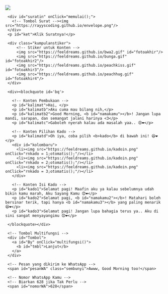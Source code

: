 <html><meta charset='UTF-8'/><meta content='width=device-width, initial-scale=1, user-scalable=1, minimum-scale=1, maximum-scale=5' name='viewport'/><meta content='IE=edge' http-equiv='X-UA-Compatible'/>
  
  <link rel="preconnect" href="https://fonts.googleapis.com">
  <link rel="preconnect" href="https://fonts.gstatic.com" crossorigin>
  <link href="https://fonts.googleapis.com/css2?family=Work+Sans:wght@400;700&display=swap" rel="stylesheet">
  
  <script src="https://cdn.jsdelivr.net/npm/sweetalert2@11.0.19/dist/sweetalert2.all.min.js"></script><link href="https://feeldreams.github.io/liatnih/style.css" rel="stylesheet" type="text/css" />
  <script src="https://unpkg.com/typeit@8.6.6/dist/index.umd.js"></script><script src="https://feeldreams.github.io/liatnih/script.js"></script>
  <script src="https://kit.fontawesome.com/4f3ce16e3e.js" crossorigin="anonymous"></script>

<head>
<title>Script HTML Untukmu</title>
<!-- 
  Made with love by Rayys!
     Blog: https://PalingIT.com
     Instagram: @rayyarrr
     TikTok: @rayy4r
     Email: rayyar0703@gmail.com
  Thanks to all <3
-->
</head>
<body>
	
   <!-- Ganti Audio di sini -->
   <audio src="https://feeldreams.github.io/anotherme.mp3" id="linkmp3" class="sembunyi"></audio>
   
   <div id="bodyblur">
     <!-- Wallpaper --><img src="https://feeldreams.github.io/nordic.jpeg" id="wallpaper"/>
   </div>
   
   <div id='Content'>

     <div id="suratin" onClick="memulai();">
       <!-- Tombol Surat --><img src="https://rayyscoding.github.io/envelope.png"/>
     </div>
     <p id="ket">Klik Suratnya!</p>

     <div class="kumpulanstiker">
         <!-- Stiker untuk Konten -->
         <img src="https://feeldreams.github.io/bwa2.gif" id="fotoakhir"/>
         <img src="https://feeldreams.github.io/bunga.gif" id="fotoakhir2"/>
         <img src="https://feeldreams.github.io/peachkiss.gif" id="fotoakhir3"/>
         <img src="https://feeldreams.github.io/peachhug.gif" id="fotoakhir4"/>
     </div>
     
     <div><blockquote id='bq'>

       <!-- Konten Pembukaan -->
       <p id="kalimat">Hai, </p>
       <p id="kalimatb">Aku cuma mau bilang nih,</p>
       <p id="kalimatb2">Good Morning, <b id="namakamu"></b>! Jangan lupa mandi, sarapan, dan semangat jalani harinya <3</p>
       <p id="kalimatc">Gaboleh nyerah kalau ada masalah yaa.. 😍❤️</p>

       <!-- Konten Pilihan Kado -->
       <p id="kalimatd">Oh iya, coba pilih <b>kado</b> di bawah ini! 😆❤️</p>
       <div id="kolombaru">
         <li><img src="https://feeldreams.github.io/kadoin.png" onClick="rnkado = 1;otomatis();"/></li>
         <li><img src="https://feeldreams.github.io/kadoin.png" onClick="rnkado = 2;otomatis();"/></li>
         <li><img src="https://feeldreams.github.io/kadoin.png" onClick="rnkado = 3;otomatis();"/></li>
       </div>
       
       <!-- Konten Isi Kado -->
       <p id="kado1">Selamat pagi! Maafin aku ya kalau sebelumnya udah bikin kamu marah, Aku Sayang Kamu 😍❤️</p>
       <p id="kado2">Selamat pagi, <b id="namakamu2"></b>! Matahari boleh bersinar terik, tapi hanya <b id="namakamu3"></b> yang paling menarik 😆❤️</p>
       <p id="kado3">Selamat pagi! Jangan lupa bahagia terus ya.. Aku di sini sangat menyayangimu 😍❤️</p>
       
     </blockquote></div>

     <!-- Tombol Multifungsi -->
     <div id="Tombol">
       <a id="By" onClick="multifungsi()">
         <b id="tmbl">Lanjut</b>
       </a>
     </div>
     
     <!-- Pesan yang dikirim ke WhatsApp -->
     <span id="pesanWA" class="sembunyi">Awww, Good Morning too!</span>
	 
     <!-- Nomor WhatsApp Kamu -->
     <!-- Biarkan 628 jika Tak Perlu -->
     <span id="nomorWA">628</span>
     
   </div>

<!-- Jangan Edit Bagian Ini --><script>
  ftom=0;ftganti=0;flag=1;flagg=1;fungsi=0;fungsiAwal=0;pesanwhatsapp = pesanWA.innerHTML;Content.style = "opacity:1;margin-top:16vh;";
  
  function memulai(){if(fungsiAwal==0){audio.play();fungsiAwal=1;suratin.style="transition:all .8s ease;transform:scale(10);opacity:0";wallpaper.style="transform: scale(1.5);";ket.style="display:none";setTimeout(mulainama,700)}}
  
  async function mulainama() {
    suratin.style="display:none";ket.style="display:none";
    var { value: nama } = await swals.fire({
           title: 'Masukin nama kamu', input: 'text',
       });
       if(nama && nama.length < 11){
           window.nama = nama;namakamu.innerHTML=nama;namakamu2.innerHTML=nama;namakamu3.innerHTML=nama;
           kalimat.innerHTML+= nama + "! ❤️";
           kal1 = kalimat.innerHTML;kalimat.innerHTML="";
           kal2 = kalimatb.innerHTML;kalimatb.innerHTML="";
           kal22 = kalimatb2.innerHTML;kalimatb2.innerHTML="";
           kal3 = kalimatc.innerHTML;kalimatc.innerHTML="";
           kalimatd.style="position:absolute;opacity:0";

           Content.style = "opacity:1;margin-top:4vh";
           bodyblur.style="opacity:.4";
           wallpaper.style="transform: scale(1);";
           fotoakhir.style="display:inline-flex;";setTimeout(ftmuncul,200);
           bq.style = "position:relative;opacity:1;visibility:visible;transform: scale(1);margin-top:0";
           setTimeout(mulaiketik1,500);fungsi=1;
       } else {
           await swals.fire('Ups!', 'Nama tidak boleh kosong atau lebih dari 10 karakter, ya!');mulainama();
    }
  }
  
  function ftmuncul(){
    if(ftganti==0){fotoakhir.style="display:inline-flex;opacity:1;transform:scale(1)";}
    if(ftganti==1){fotoakhir.src = fotoakhir2.src;fotoakhir.style="display:inline-flex;opacity:1;transition:all .7s ease;transform:scale(1);";}
    if(ftganti==2){fotoakhir.src = fotoakhir3.src;fotoakhir.style="display:inline-flex;opacity:1;transition:all .7s ease;transform:scale(1);";}
    if(ftganti==3){fotoakhir.src = fotoakhir4.src;fotoakhir.style="display:inline-flex;opacity:1;transition:all .7s ease;transform:scale(1);";}
  }
  function fthilang(){fotoakhir.style="display:inline-flex;opacity:1;transition:all .7s ease;transform:scale(.1)";}
  function jjfoto(){fotoakhir.style.animation="rto .8s infinite alternate";}
  
  function tombol(){ftom=1;Tombol.style="opacity:1;transform: scale(1);";if(fungsi==2){tmbl.innerHTML="💌 Kirim";ftom=2;}} ininomorkamu = nomorWA.innerHTML;if(ininomorkamu==628){ininomorkamu = "";}
  function multifungsi(){if(ftom==1){lanjut();} if(ftom==2){menuju();}} 
  async function menuju(){window.location = "https://api.whatsapp.com/send?phone=" + ininomorkamu + "&text=" + pesanwhatsapp;}

  const body = document.querySelector("body");const swalst = Swal.mixin({timer: 2777, allowOutsideClick: false, showConfirmButton: false, timerProgressBar: true, imageHeight: 90,}); audio = new Audio('' + linkmp3.innerHTML);const swals = Swal.mixin({allowOutsideClick: false, cancelButtonColor: '#FF0040', imageWidth: 100, imageHeight: 100,}); const style = document.createElement('style'); var today = new Date();var dd = String(today.getDate()).padStart(2, '0');var mm = String(today.getMonth() + 1).padStart(2, '0');var yyyy = today.getFullYear();const monthNames = ["Januari", "Februari", "Maret", "April", "Mei", "Juni", "Juli", "Agustus", "September", "Oktober", "November", "Desember"];today = dd + ' ' + monthNames[today.getMonth()] + ' ' + yyyy;
  audio = new Audio('' + linkmp3.src);
  
  function createHeart() {const heart = document.createElement("div"); heart.className = "fas fa-heart"; heart.style.left = (Math.random() * 90)+"vw"; heart.style.animationDuration = (Math.random()*3)+2+"s"; body.appendChild(heart);} setInterval(function name(params) {var heartArr = document.querySelectorAll(".fa-heart"); if (heartArr.length > 100) {heartArr[0].remove()}},100);
</script>
<!-- Sampai Sini -->
</body>
</html>
